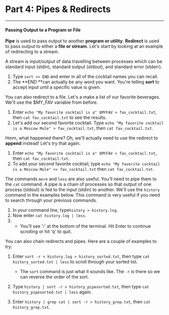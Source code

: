 # Part 4: Pipes & Redirects

---

#### Passing Output to a Program or File

**Pipe** is used to pass output to another **program or utility**. **Redirect** is used to pass output to either a **file or stream**. Let's start by looking at an example of redirecting to a stream.

A stream is input/output of data travelling between processes which can be standard input \(stdin\), standard output \(stdout\), and standard error \(stderr\).

1. Type `sort << END` and enter in all of the cocktail names you can recall.
2. The **END **can actually be any word you want. You're telling **sort** to accept input until a specific value is given.

You can also redirect to a file. Let's a make a list of our favorite beverages. We'll use the $MY\_FAV variable from before.

1. Enter `echo "My favorite cocktail is a" $MYFAV > fav_cocktail.txt`, then `cat fav_cocktail.txt` to see the results.
2. Let's add our second favorite cocktail. Type `echo "My favorite cocktail is a Moscow Mule" > fav_cocktail.txt`, then `cat fav_cocktail.txt`.

Hmm, what happened there? Oh, we'll actually need to use the redirect to **append** instead! Let's try that again.

1. Enter `echo "My favorite cocktail is a" $MYFAV > fav_cocktail.txt`, then `cat fav_cocktail.txt`.
2. To add your second favorite cocktail, type `echo "My favorite cocktail is a Moscow Mule" >> fav_cocktail.txt` then `cat fav_cocktail.txt`.

The commands `more` and `less` are also useful. You'll need to pipe them to the `cat` command. A pipe is a chain of processes so that output of one process \(stdout\) is fed to the input \(stdin\) to another. We'll use the `history` command in the examples below. This command is very useful if you need to search through your previous commands.

1. In your command line, type`history > history.log`.
2. Now enter `cat history.log | less`.
3. * You'll see '**:**' at the bottom of the terminal. Hit Enter to continue scrolling or hit 'q' to quit.

You can also chain redirects and pipes. Here are a couple of examples to try:

1. Enter `sort -r < history.log > history_sorted.txt`, then type `cat history_sorted.txt | less` to scroll through your sorted list.

   * The `sort` command is just what it sounds like. The `-r` is there so we can reverse the order of the sort.

2. Type `history | sort -r > history_pipesorted.txt`, then type `cat history_pipesorted.txt | less` again.

3. Enter `history | grep cat | sort -r > history_grep.txt`, then `cat history_grep.txt`.



